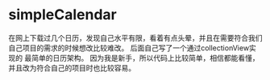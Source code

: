 # simpleCalendar

在网上下载过几个日历，发现自己水平有限，看着有点头晕，并且在需要符合我们自己项目的需求的时候想改比较难改。
后面自己写了一个通过collectionView实现的 最简单的日历架构。 
因为我是新手，所以代码上比较简单，相信都能看懂，并且改为符合自己的项目时也比较容易。

